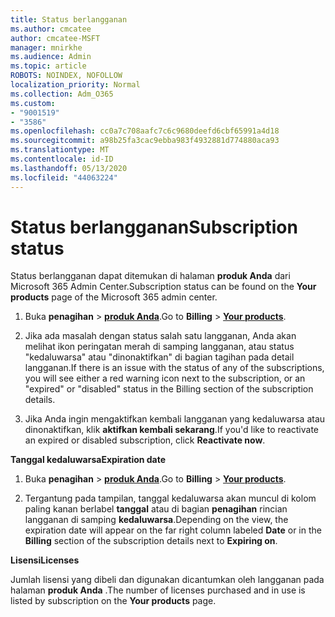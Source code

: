 ```yaml
---
title: Status berlangganan
ms.author: cmcatee
author: cmcatee-MSFT
manager: mnirkhe
ms.audience: Admin
ms.topic: article
ROBOTS: NOINDEX, NOFOLLOW
localization_priority: Normal
ms.collection: Adm_O365
ms.custom:
- "9001519"
- "3586"
ms.openlocfilehash: cc0a7c708aafc7c6c9680deefd6cbf65991a4d18
ms.sourcegitcommit: a98b25fa3cac9ebba983f4932881d774880aca93
ms.translationtype: MT
ms.contentlocale: id-ID
ms.lasthandoff: 05/13/2020
ms.locfileid: "44063224"
---
```

# <a name="subscription-status"></a><span data-ttu-id="33f20-102">Status berlangganan</span><span class="sxs-lookup"><span data-stu-id="33f20-102">Subscription status</span></span>

<span data-ttu-id="33f20-103">Status berlangganan dapat ditemukan di halaman **produk Anda** dari Microsoft 365 Admin Center.</span><span class="sxs-lookup"><span data-stu-id="33f20-103">Subscription status can be found on the **Your products** page of the Microsoft 365 admin center.</span></span>

1. <span data-ttu-id="33f20-104">Buka **penagihan**  >  **[produk Anda](https://go.microsoft.com/fwlink/p/?linkid=842054)**.</span><span class="sxs-lookup"><span data-stu-id="33f20-104">Go to **Billing** > **[Your products](https://go.microsoft.com/fwlink/p/?linkid=842054)**.</span></span>

2. <span data-ttu-id="33f20-105">Jika ada masalah dengan status salah satu langganan, Anda akan melihat ikon peringatan merah di samping langganan, atau status "kedaluwarsa" atau "dinonaktifkan" di bagian tagihan pada detail langganan.</span><span class="sxs-lookup"><span data-stu-id="33f20-105">If there is an issue with the status of any of the subscriptions, you will see either a red warning icon next to the subscription, or an "expired" or "disabled" status in the Billing section of the subscription details.</span></span>

3. <span data-ttu-id="33f20-106">Jika Anda ingin mengaktifkan kembali langganan yang kedaluwarsa atau dinonaktifkan, klik **aktifkan kembali sekarang**.</span><span class="sxs-lookup"><span data-stu-id="33f20-106">If you'd like to reactivate an expired or disabled subscription, click **Reactivate now**.</span></span>

<span data-ttu-id="33f20-107">**Tanggal kedaluwarsa**</span><span class="sxs-lookup"><span data-stu-id="33f20-107">**Expiration date**</span></span>

1. <span data-ttu-id="33f20-108">Buka **penagihan**  >  **[produk Anda](https://go.microsoft.com/fwlink/p/?linkid=842054)**.</span><span class="sxs-lookup"><span data-stu-id="33f20-108">Go to **Billing** > **[Your products](https://go.microsoft.com/fwlink/p/?linkid=842054)**.</span></span>

2. <span data-ttu-id="33f20-109">Tergantung pada tampilan, tanggal kedaluwarsa akan muncul di kolom paling kanan berlabel **tanggal** atau di bagian **penagihan** rincian langganan di samping **kedaluwarsa**.</span><span class="sxs-lookup"><span data-stu-id="33f20-109">Depending on the view, the expiration date will appear on the far right column labeled **Date** or in the **Billing** section of the subscription details next to **Expiring on**.</span></span>

<span data-ttu-id="33f20-110">**Lisensi**</span><span class="sxs-lookup"><span data-stu-id="33f20-110">**Licenses**</span></span>

<span data-ttu-id="33f20-111">Jumlah lisensi yang dibeli dan digunakan dicantumkan oleh langganan pada halaman **produk Anda** .</span><span class="sxs-lookup"><span data-stu-id="33f20-111">The number of licenses purchased and in use is listed by subscription on the **Your products** page.</span></span>


